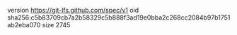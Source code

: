 version https://git-lfs.github.com/spec/v1
oid sha256:c5b83709cb7a2b58329c5b888f3ad19e0bba2c268cc2084b97b1751ab2eba070
size 2745
